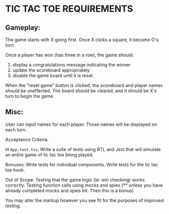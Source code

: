 # TIC TAC TOE REQUIREMENTS

## Gameplay: 
The game starts with X going first. Once X clicks a square, it become O's turn. 

Once a player has won (has three in a row), the game should: 
1. display a congratulations message indicating the winner 
2. update the scoreboard appropriately 
3. disable the game board until it is reset. 

When the "reset game" button is clicked, the scoreboard and player names should be uneffected. The board should be cleared, and it should be X's turn to begin the game. 

## Misc: 
User can input names for each player. Those names will be displayed on each turn.


Acceptance Criteria: 

In `App.test.tsx`, Write a suite of tests using RTL and Jest that will simulate an entire game of tic tac toe being played. 

Bonuses:
Write tests for individual components. 
Write tests for the tic tac toe hook. 

Out of Scope: 
Testing that the game logic (ie: win checking) works correctly. 
Testing function calls using mocks and spies (** unless you have already completed mocks and spies bit. Then this is a bonus)


You may alter the markup however you see fit for the purposes of improved testing. 